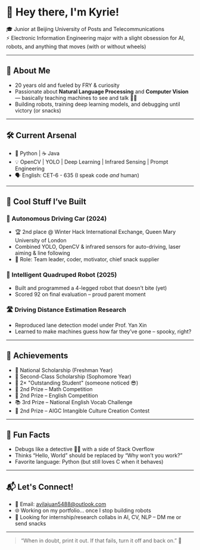 # 👋 Hey there, I'm Kyrie!

🎓 Junior at Beijing University of Posts and Telecommunications  
⚡ Electronic Information Engineering major with a slight obsession for AI, robots, and anything that moves (with or without wheels)

---

## 🧠 About Me

- 20 years old and fueled by FRY & curiosity
- Passionate about **Natural Language Processing** and **Computer Vision** — basically teaching machines to see and talk 🤖🧠
- Building robots, training deep learning models, and debugging until victory (or snacks)

---

## 🛠️ Current Arsenal

- 🐍 Python | ☕ Java 
- 💡 OpenCV | YOLO | Deep Learning | Infrared Sensing | Prompt Engineering
- 🗣️ English: CET-6 - 635 (I speak code *and* human)

---

## 🚗 Cool Stuff I’ve Built

### 🔫 Autonomous Driving Car (2024)
- 🏆 2nd place @ Winter Hack International Exchange, Queen Mary University of London
- Combined YOLO, OpenCV & infrared sensors for auto-driving, laser aiming & line following
- 📌 Role: Team leader, coder, motivator, chief snack supplier

### 🐶 Intelligent Quadruped Robot (2025)
- Built and programmed a 4-legged robot that doesn't bite (yet)
- Scored 92 on final evaluation – proud parent moment


### 🛣️ Driving Distance Estimation Research
- Reproduced lane detection model under Prof. Yan Xin  
- Learned to make machines guess how far they’ve gone – spooky, right?

---

## 🏅 Achievements

- 🥇 National Scholarship (Freshman Year)
- 🥈 Second-Class Scholarship (Sophomore Year)
- 💬 2× "Outstanding Student" (someone noticed 😎)
- 🧮 2nd Prize – Math Competition
- 📝 2nd Prize – English Competition
- 📚 3rd Prize – National English Vocab Challenge
- 🎨 2nd Prize – AIGC Intangible Culture Creation Contest

---

## 🧰 Fun Facts

- Debugs like a detective 🕵️‍♂️ with a side of Stack Overflow
- Thinks “Hello, World” should be replaced by “Why won’t you work?”
- Favorite language: Python (but still loves C when it behaves)

---

## 📬 Let's Connect!

- 📧 Email: avilajuan5488@outlook.com  
- 🌐 Working on my portfolio… once I stop building robots  
- 💭 Looking for internship/research collabs in AI, CV, NLP – DM me or send snacks

---

> “When in doubt, print it out. If that fails, turn it off and back on.” 🔁
